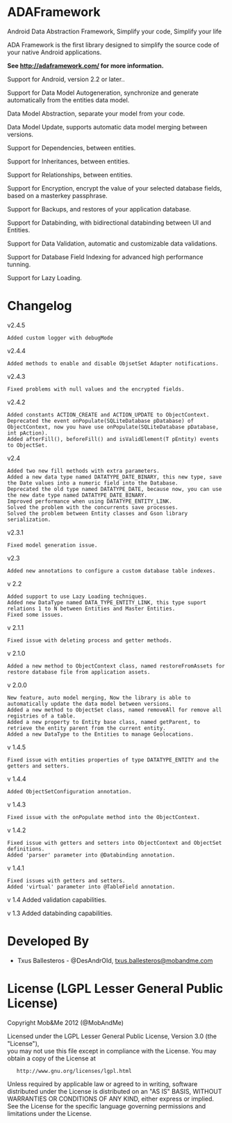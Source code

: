 ADAFramework
============

Android Data Abstraction Framework, Simplify your code, Simplify your life

ADA Framework is the first library designed to simplify the source code of your native Android applications.

**See http://adaframework.com/ for more information.**


Support for Android, version 2.2 or later..


Support for Data Model Autogeneration, synchronize and generate automatically from the entities data model.


Data Model Abstraction, separate your model from your code.


Data Model Update, supports automatic data model merging between versions.


Support for Dependencies, between entities.


Support for Inheritances, between entities.


Support for Relationships, between entities.


Support for Encryption, encrypt the value of your selected database fields, based on a masterkey passphrase.


Support for Backups, and restores of your application database.


Support for Databinding, with bidirectional databinding between UI and Entities.


Support for Data Validation, automatic and customizable data validations.


Support for Database Field Indexing for advanced high performance tunning.


Support for Lazy Loading.


Changelog
=========

v2.4.5
	
	Added custom logger with debugMode

v2.4.4
	
	Added methods to enable and disable ObjsetSet Adapter notifications. 
	
v2.4.3
	
	Fixed problems with null values and the encrypted fields. 
	
v2.4.2
	
	Added constants ACTION_CREATE and ACTION_UPDATE to ObjectContext.
	Deprecated the event onPopulate(SQLiteDatabase pDatabase) of ObjectContext, now you have use onPopulate(SQLiteDatabase pDatabase, int pAction).
	Added afterFill(), beforeFill() and isValidElement(T pEntity) events to ObjectSet.

v2.4

	Added two new fill methods with extra parameters.
	Added a new data type named DATATYPE_DATE_BINARY, this new type, save the Date values into a numeric field into the Database.
	Deprecated the old type named DATATYPE_DATE, because now, you can use the new date type named DATATYPE_DATE_BINARY.
	Improved performance when using DATATYPE_ENTITY_LINK.
	Solved the problem with the concurrents save processes.
	Solved the problem between Entity classes and Gson library serialization.
	
v2.3.1

	Fixed model generation issue.
   
v2.3

	Added new annotations to configure a custom database table indexes.

v 2.2 	

	Added support to use Lazy Loading techniques.
 	Added new DataType named DATA_TYPE_ENTITY_LINK, this type suport relations 1 to N between Entities and Master Entities.
 	Fixed some issues.

v 2.1.1	

	Fixed issue with deleting process and getter methods.

v 2.1.0	

	Added a new method to ObjectContext class, named restoreFromAssets for restore database file from application assets.

v 2.0.0	

	New feature, auto model merging, Now the library is able to automatically update the data model between versions.
 	Added a new method to ObjectSet class, named removeAll for remove all registries of a table.
 	Added a new property to Entity base class, named getParent, to retrieve the entity parent from the current entity.
 	Added a new DataType to the Entities to manage Geolocations.

v 1.4.5	

	Fixed issue with entities properties of type DATATYPE_ENTITY and the getters and setters.

v 1.4.4	

	Added ObjectSetConfiguration annotation.

v 1.4.3	

	Fixed issue with the onPopulate method into the ObjectContext.

v 1.4.2	

	Fixed issue with getters and setters into ObjectContext and ObjectSet definitions.
 	Added 'parser' parameter into @Databinding annotation.

v 1.4.1	

	Fixed issues with getters and setters.
 	Added 'virtual' parameter into @TableField annotation.

v 1.4	Added validation capabilities.

v 1.3	Added databinding capabilities.



Developed By
============

* Txus Ballesteros - @DesAndrOId, <txus.ballesteros@mobandme.com>



License (LGPL Lesser General Public License)
=======

   Copyright Mob&Me 2012 (@MobAndMe)

   Licensed under the LGPL Lesser General Public License, Version 3.0 (the "License"),  
   you may not use this file except in compliance with the License.
   You may obtain a copy of the License at

       http://www.gnu.org/licenses/lgpl.html

   Unless required by applicable law or agreed to in writing, software 
   distributed under the License is distributed on an "AS IS" BASIS,
   WITHOUT WARRANTIES OR CONDITIONS OF ANY KIND, either express or implied.
   See the License for the specific language governing permissions and
   limitations under the License.
